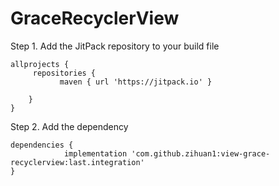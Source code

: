 # GraceRecyclerView
Step 1. Add the JitPack repository to your build file

    allprojects {
     	 repositories {
		       maven { url 'https://jitpack.io' }
		       
	 	}
    }
  
Step 2. Add the dependency

    dependencies {
    	        implementation 'com.github.zihuan1:view-grace-recyclerview:last.integration'
	}
